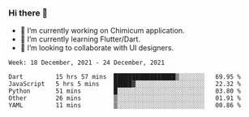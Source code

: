 ### Hi there 👋

<!--
**devcat37/devcat37** is a ✨ _special_ ✨ repository because its `README.md` (this file) appears on your GitHub profile.-->


- 🔭 I’m currently working on Chimicum application.
- 🌱 I’m currently learning Flutter/Dart.
- 👯 I’m looking to collaborate with UI designers.
<!-- - 🤔 I’m looking for help with ... -->

<!--START_SECTION:waka-->
```text
Week: 18 December, 2021 - 24 December, 2021

Dart         15 hrs 57 mins  █████████████████▒░░░░░░░   69.95 % 
JavaScript   5 hrs 5 mins    █████▓░░░░░░░░░░░░░░░░░░░   22.32 % 
Python       51 mins         █░░░░░░░░░░░░░░░░░░░░░░░░   03.80 % 
Other        26 mins         ▒░░░░░░░░░░░░░░░░░░░░░░░░   01.91 % 
YAML         11 mins         ▒░░░░░░░░░░░░░░░░░░░░░░░░   00.86 % 
```
<!--END_SECTION:waka-->
